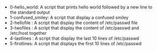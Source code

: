 - 0-hello_world: A script that prints hello world followed by a new line to the standard output
- 1-confused_smiley: A script that display a confused smiley
- 2-hellofile : A script that display the content of /etc/passwd file
- 3-twofiles : A script that display the content of /etc/passwd and /etc/host together
- 4-lastlines : A script that display the last 10 lines of /etc/passwd
- 5-firstlines: A script that displays the first 10 lines of /etc/passwd
